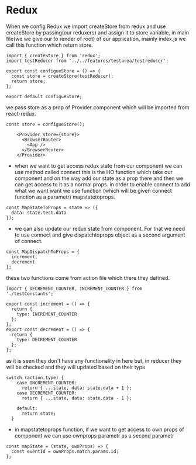 # Redux

When we config Redux we import createStore from redux and use createStore by passing(our reduxers) and assign it to store variable, in main file(we we give our to render of root) of our application, mainly index.js we call this function which return store.

```
import { createStore } from 'redux';
import testReducer from '../../features/testarea/testreducer';

export const configueStore = () => {
  const store = createStore(testReducer);
  return store;
};

export default configueStore;

```

we pass store as a prop of Provider component which will be imported from react-redux.

```
const store = configueStore();

    <Provider store={store}>
      <BrowserRouter>
        <App />
      </BrowserRouter>
    </Provider>
```

- when we want to get access redux state from our component we can use method called connect this is the HO function which take our component and on the way add our state as a prop there and then we can get access to it as a normal props. in order to enable connect to add what we want want we use function (which will be given connect function as a parametr) mapstatetoprops.

```
const MapStateToProps = state => ({
  data: state.test.data
});
```

- we can also update our redux state from component. For that we need to use connect and give dispatchtoprops object as a second argument of connect.

```
const MapDispatchToProps = {
  increment,
  decrement
};
```

these two functions come from action file which there they defined.

```
import { DECREMENT_COUNTER, INCREMENT_COUNTER } from './testConstants';

export const increment = () => {
  return {
    type: INCREMENT_COUNTER
  };
};
export const decrement = () => {
  return {
    type: DECREMENT_COUNTER
  };
};
```

as it is seen they don't have any functionality in here but, in reducer they will be checked and they will updated based on their type

```
switch (action.type) {
    case INCREMENT_COUNTER:
      return { ...state, data: state.data + 1 };
    case DECREMENT_COUNTER:
      return { ...state, data: state.data - 1 };

    default:
      return state;
  }
```

- in mapstatetoprops function, if we want to get access to own props of component we can use ownprops parametr as a second parametr

```
const mapState = (state, ownProps) => {
  const eventId = ownProps.match.params.id;
};
```
